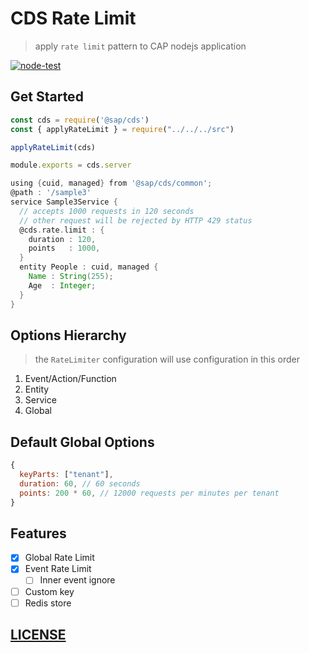 # CDS Rate Limit

> apply `rate limit` pattern to CAP nodejs application

[![node-test](https://github.com/Soontao/cds-rate-limit/actions/workflows/nodejs.yml/badge.svg)](https://github.com/Soontao/cds-rate-limit/actions/workflows/nodejs.yml)

## Get Started

```js
const cds = require('@sap/cds')
const { applyRateLimit } = require("../../../src")

applyRateLimit(cds)

module.exports = cds.server
```

```groovy
using {cuid, managed} from '@sap/cds/common';
@path : '/sample3'
service Sample3Service {
  // accepts 1000 requests in 120 seconds
  // other request will be rejected by HTTP 429 status
  @cds.rate.limit : { 
    duration : 120,
    points   : 1000,
  }
  entity People : cuid, managed {
    Name : String(255);
    Age  : Integer;
  }
}
```

## Options Hierarchy

> the `RateLimiter` configuration will use configuration in this order 

1. Event/Action/Function
2. Entity
3. Service
4. Global

## Default Global Options

```js
{
  keyParts: ["tenant"],
  duration: 60, // 60 seconds
  points: 200 * 60, // 12000 requests per minutes per tenant
}
```

## Features

- [x] Global Rate Limit
- [x] Event Rate Limit
  - [ ] Inner event ignore
- [ ] Custom key
- [ ] Redis store

## [LICENSE](./LICENSE)
